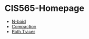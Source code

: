 # CIS565-Homepage

- [N-boid](https://github.com/SydianAndrewChen/Project1-CUDA-Flocking)
- [Compaction](https://github.com/SydianAndrewChen/Project2-Stream-Compaction)
- [Path Tracer](https://github.com/SydianAndrewChen/Project3-CUDA-Path-Tracer)
